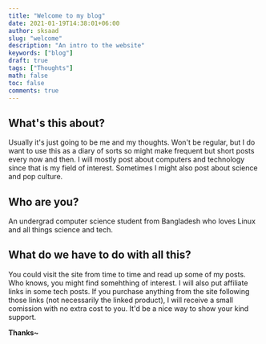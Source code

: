 ```yaml
---
title: "Welcome to my blog"
date: 2021-01-19T14:38:01+06:00
author: sksaad
slug: "welcome"
description: "An intro to the website"
keywords: ["blog"]
draft: true
tags: ["Thoughts"]
math: false
toc: false
comments: true
---
```


## What's this about?

Usually it's just going to be me and my thoughts. Won't be regular, but
I do want to use this as a diary of sorts so might make frequent but short posts
every now and then. I will mostly post about computers and technology since
that is my field of interest. Sometimes I might also post about science and
pop culture.

## Who are you?

An undergrad computer science student from Bangladesh who loves Linux
and all things science and tech.

## What do we have to do with all this?

You could visit the site from time to time and read up some of my posts.
Who knows, you might find somehthing of interest. I will also put
affiliate links in some tech posts. If you purchase anything from the site
following those links (not necessarily the linked product), I will receive a
small comission with no extra cost to you. It'd be a nice way to show your
kind support.

**Thanks~**
